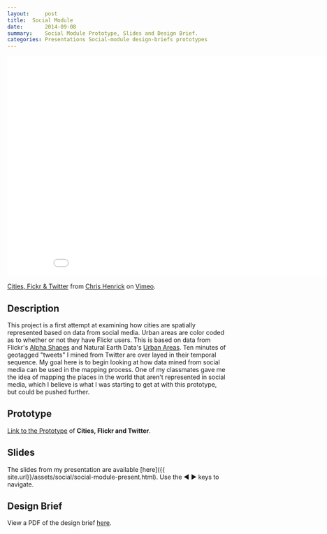 ```yaml
---
layout:     post
title:  Social Module
date:       2014-09-08
summary:    Social Module Prototype, Slides and Design Brief.
categories: Presentations Social-module design-briefs prototypes
---
```

<iframe src="//player.vimeo.com/video/105574235?title=0&amp;byline=0&amp;portrait=0" width="899" height="506" frameborder="0" webkitallowfullscreen mozallowfullscreen allowfullscreen></iframe> <p><a href="http://vimeo.com/105574235">Cities, Fickr & Twitter</a> from <a href="http://vimeo.com/user23240262">Chris Henrick</a> on <a href="https://vimeo.com">Vimeo</a>.</p>

## Description
This project is a first attempt at examining how cities are spatially represented based on data from social media. Urban areas are color coded as to whether or not they have Flickr users. This is based on data from Flickr's [Alpha Shapes](http://code.flickr.net/2011/01/08/flickr-shapefiles-public-dataset-2-0/) and Natural Earth Data's [Urban Areas](http://www.naturalearthdata.com/downloads/10m-cultural-vectors/10m-urban-area/). Ten minutes of geotagged "tweets" I mined from Twitter are over layed in their temporal sequence. My goal here is to begin looking at how data mined from social media can be used in the mapping process. One of my classmates gave me the idea of mapping the places in the world that aren't represented in social media, which I believe is what I was starting to get at with this prototype, but could be pushed further.

## Prototype
[Link to the Prototype](http://cdb.io/1xn7bFv) of **Cities, Flickr and Twitter**.

## Slides
The slides from my presentation are available [here]({{ site.url}}/assets/social/social-module-present.html). Use the ◀ ▶ keys to navigate.

## Design Brief
View a PDF of the design brief [here]({{site.url}}/assets/henrick_social-module-design-brief.pdf).
